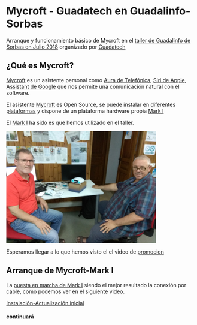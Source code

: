 # Mycroft - Guadatech en Guadalinfo-Sorbas
Arranque y funcionamiento básico de Mycroft en el [taller de Guadalinfo de Sorbas en Julio 2018](https://www.guadatech.com/abiertas-las-inscripciones-al-taller-intensivo-y-basado-en-proyectos-de-raspberry-pi-junio-julio-2018-en-sorbas/) organizado por [Guadatech](https://www.guadatech.com)

## ¿Qué es Mycroft?

[Mycroft](https://mycroft.ai) es un asistente personal como [Aura de Telefónica](https://aura.telefonica.com/es/), [Siri de Apple](https://www.apple.com/es/ios/siri/), [Assistant de Google](https://assistant.google.com/intl/es_es/) que nos permite una comunicación natural con el software.

El asistente [Mycroft](https://mycroft.ai) es Open Source, se puede instalar en diferentes [plataformas](https://mycroft.ai/get-mycroft/) y dispone de un plataforma hardware propia [Mark I](https://mycroft.ai/product/mycroft-mark-1/)

El [Mark I](https://mycroft.ai/product/mycroft-mark-1/) ha sido es que hemos utilizado en el taller.

<a href="" target="_blank"><img width="400" height="300" border="0" align="center" src="res/img/mycroft01.jpg  "/></a>

Esperamos llegar a lo que hemos visto el el video de [promocion](https://www.youtube.com/watch?time_continue=29&v=g1G0yEKuED8)

## Arranque de Mycroft-Mark I

La [puesta en marcha de Mark I](https://mycroft.ai/documentation/mark-1/) siendo el mejor resultado la conexión por cable, como podemos ver en el siguiente video.

[Instalación-Actualización inicial](https://raw.githubusercontent.com/leobotmanuel/Mycroft_Sorbas/master/res/img/mycroft01_instalacion.mp4)

#### continuará

